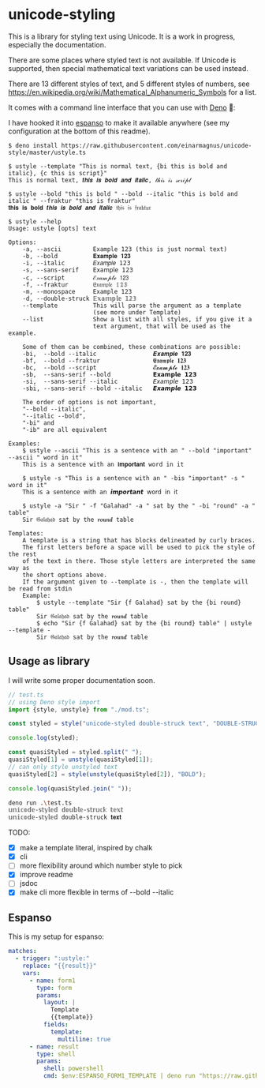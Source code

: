 # unicode-styling

This is a library for styling text using Unicode. It is a work in progress, especially the documentation.

There are some places where styled text is not available. If Unicode is supported, then special mathematical text variations can be used instead.

There are 13 different styles of text, and 5 different styles of numbers, see https://en.wikipedia.org/wiki/Mathematical_Alphanumeric_Symbols for a list.


It comes with a command line interface that you can use with [Deno][] 🦕:

I have hooked it into [espanso][] to make it available anywhere (see my configuration at the bottom of this readme).

   [Deno]: https://deno.land/
   [espanso]: espanso.org/

```
$ deno install https://raw.githubusercontent.com/einarmagnus/unicode-style/master/ustyle.ts

$ ustyle --template "This is normal text, {bi this is bold and italic}, {c this is script}"
This is normal text, 𝒕𝒉𝒊𝒔 𝒊𝒔 𝒃𝒐𝒍𝒅 𝒂𝒏𝒅 𝒊𝒕𝒂𝒍𝒊𝒄, 𝓉𝒽𝒾𝓈 𝒾𝓈 𝓈𝒸𝓇𝒾𝓅𝓉

$ ustyle --bold "this is bold " --bold --italic "this is bold and italic " --fraktur "this is fraktur"
𝐭𝐡𝐢𝐬 𝐢𝐬 𝐛𝐨𝐥𝐝 𝒕𝒉𝒊𝒔 𝒊𝒔 𝒃𝒐𝒍𝒅 𝒂𝒏𝒅 𝒊𝒕𝒂𝒍𝒊𝒄 𝔱𝔥𝔦𝔰 𝔦𝔰 𝔣𝔯𝔞𝔨𝔱𝔲𝔯

$ ustyle --help
Usage: ustyle [opts] text

Options:
    -a, --ascii         Example 123 (this is just normal text)
    -b, --bold          𝐄𝐱𝐚𝐦𝐩𝐥𝐞 𝟏𝟐𝟑
    -i, --italic        𝐸𝑥𝑎𝑚𝑝𝑙𝑒 𝟣𝟤𝟥
    -s, --sans-serif    𝖤𝗑𝖺𝗆𝗉𝗅𝖾 𝟣𝟤𝟥
    -c, --script        ℰ𝓍𝒶𝓂𝓅𝓁ℯ 𝟣𝟤𝟥
    -f, --fraktur       𝔈𝔵𝔞𝔪𝔭𝔩𝔢 𝟙𝟚𝟛
    -m, --monospace     𝙴𝚡𝚊𝚖𝚙𝚕𝚎 𝟷𝟸𝟹
    -d, --double-struck 𝔼𝕩𝕒𝕞𝕡𝕝𝕖 𝟙𝟚𝟛
    --template          This will parse the argument as a template
                        (see more under Template)
    --list              Show a list with all styles, if you give it a
                        text argument, that will be used as the example.

    Some of them can be combined, these combinations are possible:
    -bi,  --bold --italic                𝑬𝒙𝒂𝒎𝒑𝒍𝒆 𝟏𝟐𝟑
    -bf,  --bold --fraktur               𝕰𝖝𝖆𝖒𝖕𝖑𝖊 𝟏𝟐𝟑
    -bc,  --bold --script                𝓔𝔁𝓪𝓶𝓹𝓵𝓮 𝟏𝟐𝟑
    -sb,  --sans-serif --bold            𝗘𝘅𝗮𝗺𝗽𝗹𝗲 𝟭𝟮𝟯
    -si,  --sans-serif --italic          𝘌𝘹𝘢𝘮𝘱𝘭𝘦 𝟣𝟤𝟥
    -sbi, --sans-serif --bold --italic   𝙀𝙭𝙖𝙢𝙥𝙡𝙚 𝟭𝟮𝟯

    The order of options is not important,
    "--bold --italic",
    "--italic --bold",
    "-bi" and
    "-ib" are all equivalent

Examples:
    $ ustyle --ascii "This is a sentence with an " --bold "important" --ascii " word in it"
    This is a sentence with an 𝐢𝐦𝐩𝐨𝐫𝐭𝐚𝐧𝐭 word in it

    $ ustyle -s "This is a sentence with an " -bis "important" -s " word in it"
    𝖳𝗁𝗂𝗌 𝗂𝗌 𝖺 𝗌𝖾𝗇𝗍𝖾𝗇𝖼𝖾 𝗐𝗂𝗍𝗁 𝖺𝗇 𝙞𝙢𝙥𝙤𝙧𝙩𝙖𝙣𝙩 𝗐𝗈𝗋𝖽 𝗂𝗇 𝗂𝗍

    $ ustyle -a "Sir " -f "Galahad" -a " sat by the " -bi "round" -a " table"
    Sir 𝔊𝔞𝔩𝔞𝔥𝔞𝔡 sat by the 𝒓𝒐𝒖𝒏𝒅 table

Templates:
    A template is a string that has blocks delineated by curly braces.
    The first letters before a space will be used to pick the style of the rest
    of the text in there. Those style letters are interpreted the same way as
    the short options above.
    If the argument given to --template is -, then the template will be read from stdin
    Example:
        $ ustyle --template "Sir {f Galahad} sat by the {bi round} table"
        Sir 𝔊𝔞𝔩𝔞𝔥𝔞𝔡 sat by the 𝒓𝒐𝒖𝒏𝒅 table
        $ echo "Sir {f Galahad} sat by the {bi round} table" | ustyle --template -
        Sir 𝔊𝔞𝔩𝔞𝔥𝔞𝔡 sat by the 𝒓𝒐𝒖𝒏𝒅 table

```

## Usage as library

I will write some proper documentation soon.

```typescript
// test.ts
// using Deno style import
import {style, unstyle} from "./mod.ts";

const styled = style("unicode-styled double-struck text", "DOUBLE-STRUCK");

console.log(styled);

const quasiStyled = styled.split(" ");
quasiStyled[1] = unstyle(quasiStyled[1]);
// can only style unstyled text
quasiStyled[2] = style(unstyle(quasiStyled[2]), "BOLD");

console.log(quasiStyled.join(" "));
```

```bash
deno run .\test.ts
𝕦𝕟𝕚𝕔𝕠𝕕𝕖-𝕤𝕥𝕪𝕝𝕖𝕕 𝕕𝕠𝕦𝕓𝕝𝕖-𝕤𝕥𝕣𝕦𝕔𝕜 𝕥𝕖𝕩𝕥
𝕦𝕟𝕚𝕔𝕠𝕕𝕖-𝕤𝕥𝕪𝕝𝕖𝕕 double-struck 𝐭𝐞𝐱𝐭
```


TODO:
- [x] make a template literal, inspired by chalk
- [x] cli
- [ ] more flexibility around which number style to pick
- [x] improve readme
- [ ] jsdoc
- [x] make cli more flexible in terms of --bold --italic

## Espanso

This is my setup for espanso:

```yaml
matches:
  - trigger: ":ustyle:"
    replace: "{{result}}"
    vars:
      - name: form1
        type: form
        params:
          layout: |
            Template                                                                             🦕
            {{template}}
          fields:
            template:
              multiline: true
      - name: result
        type: shell
        params:
          shell: powershell
          cmd: $env:ESPANSO_FORM1_TEMPLATE | deno run "https://raw.githubusercontent.com/einarmagnus/unicode-style/master/ustyle.ts" --template -
```